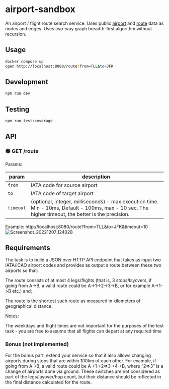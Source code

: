 # airport-sandbox
An airport / flight route search service. Uses public [airport](https://www.npmjs.com/package/airports-data/v/1.2.0) and [route](https://raw.githubusercontent.com/jpatokal/openflights/master/data/routes.dat) data as nodes and edges.
Uses two-way graph breadth-first algorithm without recursion.

## Usage
```sh
docker compose up
open http://localhost:8080/route?from=TLL&to=JFK
```

## Development
```sh
npm run dev
```

## Testing
```sh
npm run test:coverage
```

## API
### 🟢 GET /route

Params:

|param|description|
|---|---|
|`from`|IATA code for source airport|
|`to`|IATA code of target airport|
|`timeout`| (optional, integer, milliseconds) - max execution time. Min - 10ms, Default - 100ms, max - 10 sec. The higher timeout, the better is the precision.|

Example:
http://localhost:8080/route?from=TLL&to=JFK&timeout=10
![Screenshot_20221207_124028](https://user-images.githubusercontent.com/445122/206157719-fa7e8b65-f68b-45fc-8dbb-72823caf5247.png)


## Requirements
The task is to build a JSON over HTTP API endpoint that takes as input two IATA/ICAO airport codes and provides as output a route between these two airports so that:

The route consists of at most 4 legs/flights (that is, 3 stops/layovers, if going from A->B, a valid route could be A->1->2->3->B, or for example A->1->B etc.) and;

The route is the shortest such route as measured in kilometers of geographical distance.

Notes:

The weekdays and flight times are not important for the purposes of the test task - you are free to assume that all flights can depart at any required time

### Bonus (not implemented)
For the bonus part, extend your service so that it also allows changing airports during stops that are within 100km of each other. For example, if going from A->B, a valid route could be A->1->2=>3->4->B, where “2=>3” is a change of airports done via ground. These switches are not considered as part of the legs/layover/hop count, but their distance should be reflected in the final distance calculated for the route.

